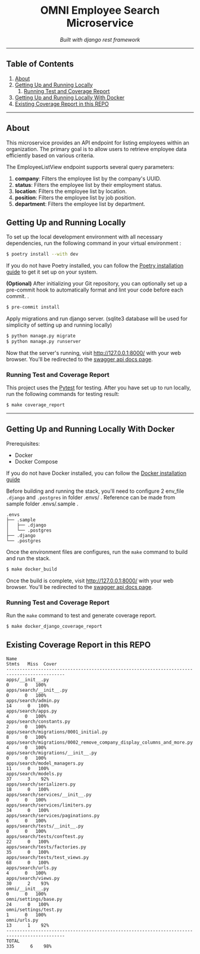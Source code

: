 <h1 align="center">OMNI Employee Search Microservice</h1>
<p align="center">
    <em>Built with django rest framework</em>
</p>

---

## Table of Contents
1. [About](#about)
2. [Getting Up and Running Locally](#getting-up-and-running-locally)
   1. [Running Test and Coverage Report](#running-test-and-coverage-report)
3. [Getting Up and Running Locally With Docker](#getting-up-and-running-locally-with-docker)
4. [Existing Coverage Report in this REPO](#existing-coverage-report-in-this-repo)

---

## About

This microservice provides an API endpoint for listing employees within an organization. The primary goal is to allow
users to retrieve employee data efficiently based on various criteria.

The EmployeeListView endpoint supports several query parameters:

1. **company**: Filters the employee list by the company's UUID.
2. **status**: Filters the employee list by their employment status.
3. **location**: Filters the employee list by location.
4. **position**: Filters the employee list by job position.
5. **department**: Filters the employee list by department.

## Getting Up and Running Locally

To set up the local development environment with all necessary dependencies, run the following command in your virtual
environment :
```bash
$ poetry install --with dev
```
If you do not have Poetry installed, you can follow the [Poetry installation guide](https://python-poetry.org/docs/#installation)
to get it set up on your system.

**(Optional)** After initializing your Git repository, you can optionally set up a pre-commit hook to automatically format
and lint your code before each commit. .
```bash
$ pre-commit install
```

Apply migrations and run django server. (sqlite3 database will be used for simplicity of setting up and running locally)
```bash
$ python manage.py migrate
$ python manage.py runserver
```

Now that the server's running, visit http://127.0.0.1:8000/ with your web browser. You'll be redirected to the [swagger
api docs page](http://127.0.0.1:8000/api/docs).

### Running Test and Coverage Report

This project uses the [Pytest](https://docs.pytest.org/en/latest/example/simple.html) for testing. After you have set up
to run locally, run the following commands for testing result:

```bash
$ make coverage_report
```

---

## Getting Up and Running Locally With Docker

Prerequisites:

- Docker
- Docker Compose

If you do not have Docker installed, you can follow the [Docker installation guide](https://docs.docker.com/get-docker/)

Before building and running the stack, you'll need to configure 2 env_file `.django` and `.postgres` in folder .envs/ .
Reference can be made from sample folder .envs/.sample .
```
.envs
├── .sample
│   ├── .django
│   └── .postgres
├── .django
└── .postgres
```

Once the environment files are configures, run the `make` command to build and run the stack.
```bash
$ make docker_build
```

Once the build is complete, visit http://127.0.0.1:8000/ with your web browser. You'll be redirected to the [swagger
api docs page](http://127.0.0.1:8000/api/docs).

### Running Test and Coverage Report

Run the `make` command to test and generate coverage report.

```Bash
$ make docker_django_coverage_report
```

## Existing Coverage Report in this REPO
```
Name                                                                     Stmts   Miss  Cover
--------------------------------------------------------------------------------------------
apps/__init__.py                                                             0      0   100%
apps/search/__init__.py                                                      0      0   100%
apps/search/admin.py                                                        14      0   100%
apps/search/apps.py                                                          4      0   100%
apps/search/constants.py                                                     2      0   100%
apps/search/migrations/0001_initial.py                                       8      0   100%
apps/search/migrations/0002_remove_company_display_columns_and_more.py       4      0   100%
apps/search/migrations/__init__.py                                           0      0   100%
apps/search/model_managers.py                                               11      0   100%
apps/search/models.py                                                       37      3    92%
apps/search/serializers.py                                                  18      0   100%
apps/search/services/__init__.py                                             0      0   100%
apps/search/services/limiters.py                                            34      0   100%
apps/search/services/paginations.py                                          6      0   100%
apps/search/tests/__init__.py                                                0      0   100%
apps/search/tests/conftest.py                                               22      0   100%
apps/search/tests/factories.py                                              35      0   100%
apps/search/tests/test_views.py                                             68      0   100%
apps/search/urls.py                                                          4      0   100%
apps/search/views.py                                                        30      2    93%
omni/__init__.py                                                             0      0   100%
omni/settings/base.py                                                       24      0   100%
omni/settings/test.py                                                        1      0   100%
omni/urls.py                                                                13      1    92%
--------------------------------------------------------------------------------------------
TOTAL                                                                      335      6    98%

```
